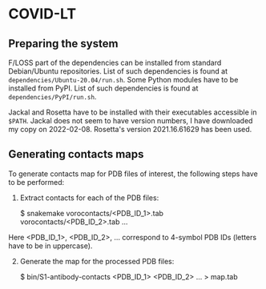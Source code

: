 COVID-LT
========

Preparing the system
--------------------

F/LOSS part of the dependencies can be installed from standard Debian/Ubuntu repositories.
List of such dependencies is found at `dependencies/Ubuntu-20.04/run.sh`.
Some Python modules have to be installed from PyPI.
List of such dependencies is found at `dependencies/PyPI/run.sh`.

Jackal and Rosetta have to be installed with their executables accessible in `$PATH`.
Jackal does not seem to have version numbers, I have downloaded my copy on 2022-02-08.
Rosetta's version 2021.16.61629 has been used.

Generating contacts maps
------------------------

To generate contacts map for PDB files of interest, the following steps have to be performed:

1. Extract contacts for each of the PDB files:

    $ snakemake vorocontacts/<PDB_ID_1>.tab vorocontacts/<PDB_ID_2>.tab ...

Here <PDB_ID_1>, <PDB_ID_2>, ... correspond to 4-symbol PDB IDs (letters have to be in uppercase).

2. Generate the map for the processed PDB files:

    $ bin/S1-antibody-contacts <PDB_ID_1> <PDB_ID_2> ... > map.tab
